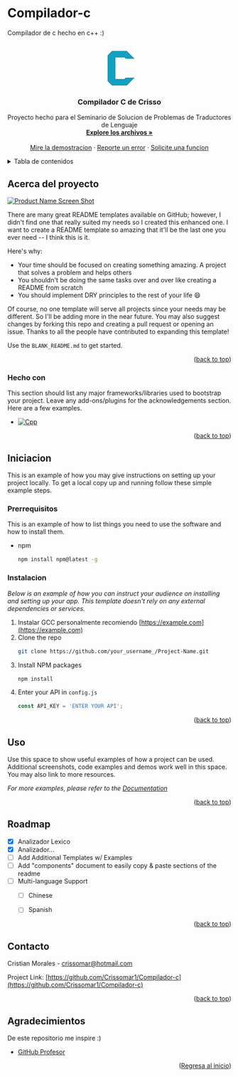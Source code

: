 # Compilador-c
 Compilador de c hecho en c++ :)

<!-- Improved compatibility of back to top link: See: https://github.com/othneildrew/Best-README-Template/pull/73 -->
<a name="readme-top"></a>
<!--
*** Thanks for checking out the Best-README-Template. If you have a suggestion
*** that would make this better, please fork the repo and create a pull request
*** or simply open an issue with the tag "enhancement".
*** Don't forget to give the project a star!
*** Thanks again! Now go create something AMAZING! :D
-->



<!-- PROJECT SHIELDS -->
<!--
*** I'm using markdown "reference style" links for readability.
*** Reference links are enclosed in brackets [ ] instead of parentheses ( ).
*** See the bottom of this document for the declaration of the reference variables
*** for contributors-url, forks-url, etc. This is an optional, concise syntax you may use.
*** https://www.markdownguide.org/basic-syntax/#reference-style-links
-->


<!-- PROJECT LOGO -->
<br />
<div align="center">
  <a href="https://github.com/Crissomar1/Compilador-c">
    <img src="images/logo.jpg" alt="Logo" width="80" height="80">
  </a>

  <h3 align="center">Compilador C de Crisso</h3>

  <p align="center">
    Proyecto hecho para el Seminario de Solucion de Problemas de Traductores de Lenguaje
    <br />
    <a href="https://github.com/Crissomar1/Compilador-c"><strong>Explore los archivos »</strong></a>
    <br />
    <br />
    <a href="https://github.com/Crissomar1/Compilador-c">Mire la demostracion</a>
    ·
    <a href="https://github.com/Crissomar1/Compilador-c/issues">Reporte un error</a>
    ·
    <a href="https://github.com/Crissomar1/Compilador-c/issues">Solicite una funcion</a>
  </p>
</div>



<!-- TABLE OF CONTENTS -->
<details>
  <summary>Tabla de contenidos</summary>
  <ol>
    <li>
      <a href="#Acerca-del-proyecto">Acerca del proyecto</a>
      <ul>
        <li><a href="#Hecho-con">Hecho con</a></li>
      </ul>
    </li>
    <li>
      <a href="#Iniciacion">Iniciacion</a>
      <ul>
        <li><a href="#Prerrequisitos">Prerrequisitos</a></li>
        <li><a href="#Instalacion">Instalacion</a></li>
      </ul>
    </li>
    <li><a href="#Uso">Uso</a></li>
    <li><a href="#roadmap">Roadmap</a></li>
    <li><a href="#Contacto">Contacto</a></li>
    <li><a href="#Agradecimientos">Agradecimientos</a></li>
  </ol>
</details>



<!-- ABOUT THE PROJECT -->
## Acerca del proyecto

[![Product Name Screen Shot][product-screenshot]](https://example.com)

There are many great README templates available on GitHub; however, I didn't find one that really suited my needs so I created this enhanced one. I want to create a README template so amazing that it'll be the last one you ever need -- I think this is it.

Here's why:
* Your time should be focused on creating something amazing. A project that solves a problem and helps others
* You shouldn't be doing the same tasks over and over like creating a README from scratch
* You should implement DRY principles to the rest of your life :smile:

Of course, no one template will serve all projects since your needs may be different. So I'll be adding more in the near future. You may also suggest changes by forking this repo and creating a pull request or opening an issue. Thanks to all the people have contributed to expanding this template!

Use the `BLANK_README.md` to get started.

<p align="right">(<a href="#readme-top">back to top</a>)</p>



### Hecho con

This section should list any major frameworks/libraries used to bootstrap your project. Leave any add-ons/plugins for the acknowledgements section. Here are a few examples.

* [![Cpp][C++]][C++-url]

<p align="right">(<a href="#readme-top">back to top</a>)</p>



<!-- GETTING STARTED -->
## Iniciacion

This is an example of how you may give instructions on setting up your project locally.
To get a local copy up and running follow these simple example steps.

### Prerrequisitos

This is an example of how to list things you need to use the software and how to install them.
* npm
  ```sh
  npm install npm@latest -g
  ```

### Instalacion

_Below is an example of how you can instruct your audience on installing and setting up your app. This template doesn't rely on any external dependencies or services._

1. Instalar GCC personalmente recomiendo [https://example.com](https://example.com)
2. Clone the repo
   ```sh
   git clone https://github.com/your_username_/Project-Name.git
   ```
3. Install NPM packages
   ```sh
   npm install
   ```
4. Enter your API in `config.js`
   ```js
   const API_KEY = 'ENTER YOUR API';
   ```

<p align="right">(<a href="#readme-top">back to top</a>)</p>



<!-- USAGE EXAMPLES -->
## Uso

Use this space to show useful examples of how a project can be used. Additional screenshots, code examples and demos work well in this space. You may also link to more resources.

_For more examples, please refer to the [Documentation](https://example.com)_

<p align="right">(<a href="#readme-top">back to top</a>)</p>



<!-- ROADMAP -->
## Roadmap

- [x] Analizador Lexico
- [x] Analizador...
- [ ] Add Additional Templates w/ Examples
- [ ] Add "components" document to easily copy & paste sections of the readme
- [ ] Multi-language Support
    - [ ] Chinese
    - [ ] Spanish


<p align="right">(<a href="#readme-top">back to top</a>)</p>








<!-- CONTACT -->
## Contacto

Cristian Morales - crissomar@hotmail.com

Project Link: [https://github.com/Crissomar1/Compilador-c](https://github.com/Crissomar1/Compilador-c)

<p align="right">(<a href="#readme-top">back to top</a>)</p>



<!-- ACKNOWLEDGMENTS -->
## Agradecimientos

De este repositorio me inspire :)

* [GitHub Profesor](https://github.com/TraductoresLenguajes2/Traductores)

<p align="right">(<a href="#readme-top">Regresa al inicio</a>)</p>



<!-- MARKDOWN LINKS & IMAGES -->
<!-- https://www.markdownguide.org/basic-syntax/#reference-style-links -->
[contributors-shield]: https://img.shields.io/github/contributors/othneildrew/Best-README-Template.svg?style=for-the-badge
[contributors-url]: https://github.com/othneildrew/Best-README-Template/graphs/contributors
[forks-shield]: https://img.shields.io/github/forks/othneildrew/Best-README-Template.svg?style=for-the-badge
[forks-url]: https://github.com/othneildrew/Best-README-Template/network/members
[stars-shield]: https://img.shields.io/github/stars/othneildrew/Best-README-Template.svg?style=for-the-badge
[stars-url]: https://github.com/othneildrew/Best-README-Template/stargazers
[issues-shield]: https://img.shields.io/github/issues/othneildrew/Best-README-Template.svg?style=for-the-badge
[issues-url]: https://github.com/othneildrew/Best-README-Template/issues
[license-shield]: https://img.shields.io/github/license/othneildrew/Best-README-Template.svg?style=for-the-badge
[license-url]: https://github.com/othneildrew/Best-README-Template/blob/master/LICENSE.txt
[linkedin-shield]: https://img.shields.io/badge/-LinkedIn-black.svg?style=for-the-badge&logo=linkedin&colorB=555
[linkedin-url]: https://linkedin.com/in/othneildrew
[product-screenshot]: images/screenshot.png
[Next.js]: https://img.shields.io/badge/next.js-000000?style=for-the-badge&logo=nextdotjs&logoColor=white
[Next-url]: https://nextjs.org/
[React.js]: https://img.shields.io/badge/React-20232A?style=for-the-badge&logo=react&logoColor=61DAFB
[React-url]: https://reactjs.org/
[Vue.js]: https://img.shields.io/badge/Vue.js-35495E?style=for-the-badge&logo=vuedotjs&logoColor=4FC08D
[Vue-url]: https://vuejs.org/
[Angular.io]: https://img.shields.io/badge/Angular-DD0031?style=for-the-badge&logo=angular&logoColor=white
[Angular-url]: https://angular.io/
[Svelte.dev]: https://img.shields.io/badge/Svelte-4A4A55?style=for-the-badge&logo=svelte&logoColor=FF3E00
[Svelte-url]: https://svelte.dev/
[Laravel.com]: https://img.shields.io/badge/Laravel-FF2D20?style=for-the-badge&logo=laravel&logoColor=white
[Laravel-url]: https://laravel.com
[Bootstrap.com]: https://img.shields.io/badge/Bootstrap-563D7C?style=for-the-badge&logo=bootstrap&logoColor=white
[Bootstrap-url]: https://getbootstrap.com
[JQuery.com]: https://img.shields.io/badge/jQuery-0769AD?style=for-the-badge&logo=jquery&logoColor=white
[JQuery-url]: https://jquery.com 
[C++]: https://img.shields.io/badge/c++-%2300599C.svg?style=for-the-badge&logo=c%2B%2B&logoColor=white
[C++-url]: https://www.mingw-w64.org/